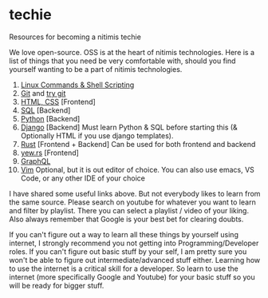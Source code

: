 # techie

Resources for becoming a nitimis techie

We love open-source. OSS is at the heart of nitimis technologies. Here is a list of things that you need be very comfortable with, should you find yourself wanting to be a part of nitimis technologies.

1. [Linux Commands & Shell Scripting](https://www.youtube.com/watch?v=YHFzr-akOas&list=PLS1QulWo1RIb9WVQGJ_vh-RQusbZgO_As)
1. [Git](https://www.youtube.com/watch?v=xuB1Id2Wxak) and [try git](https://try.github.io/)
1. [HTML, CSS](https://www.w3schools.com/html/default.asp) [Frontend]
1. [SQL](https://www.w3schools.com/sql/) [Backend]
1. [Python](https://learnpythonthehardway.org/python3/) [Backend]
1. [Django](https://www.djangoproject.com/) [Backend] Must learn Python & SQL before starting this (& Optionally HTML if you use django templates).
1. [Rust](https://doc.rust-lang.org/stable/book/) [Frontend + Backend] Can be used for both frontend and backend
1. [yew.rs](https://yew.rs/) [Frontend]
1. [GraphQL](https://graphql.org/)
1. [Vim](http://www.vimgenius.com/) Optional, but it is out editor of choice. You can also use emacs, VS Code, or any other IDE of your choice

I have shared some useful links above. But not everybody likes to learn from the same source. Please search on youtube for whatever you want to learn and filter by playlist. There you can select a playlist / video of your liking. Also always remember that Google is your best bet for clearing doubts. 

If you can't figure out a way to learn all these things by yourself using internet, I strongly recommend you not getting into Programming/Developer roles. If you can't figure out basic stuff by your self, I am pretty sure you won't be able to figure out intermediate/advanced stuff either. Learning how to use the internet is a critical skill for a developer. So learn to use the internet (more specifically Google and Youtube) for your basic stuff so you will be ready for bigger stuff.
